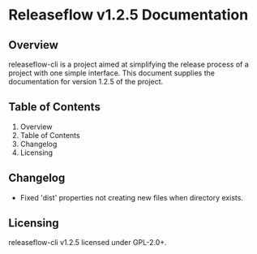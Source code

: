 # Releaseflow v1.2.5 Documentation

## Overview
releaseflow-cli is a project aimed at simplifying the release process of a project with one simple interface. This document supplies the documentation for version 1.2.5 of the project.

## Table of Contents
1. Overview  
2. Table of Contents  
3. Changelog  
4. Licensing  

## Changelog
- Fixed 'dist' properties not creating new files when directory exists.

## Licensing
releaseflow-cli v1.2.5 licensed under GPL-2.0+.

